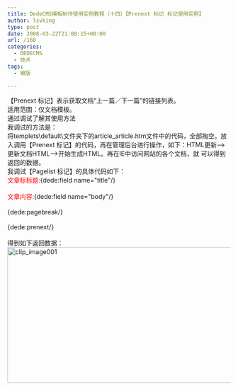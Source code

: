 ```yaml
---
title: DedeCMS模板制作使用实例教程（十四）【Prenext 标记 标记使用实例】
author: lsvking
type: post
date: 2008-03-22T21:08:15+00:00
url: /160
categories:
  - DEDECMS
  - 技术
tags:
  - 模版

---
```

【Prenext 标记】表示获取文档&#8220;上一篇／下一篇&#8221;的链接列表。   
适用范围：仅文档模板。   
通过调试了解其使用方法   
我调试的方法是：   
将templets\default\文件夹下的article_article.htm文件中的代码，全部掏空。放入调用【Prenext 标记】的代码，再在管理后台进行操作，如下：HTML更新&#8211;>更新文档HTML&#8211;>开始生成HTML。再在IE中访问网站的各个文档，就 可以得到返回的数据。   
我调试【Pagelist 标记】的具体代码如下：   
<font color="red">文章标标题:</font>{dede:field name="title"/}<br />   
<font color="red">文章内容:</font>{dede:field name="body"/}<br />   
{dede:pagebreak/}<br />   
{dede:prenext/} <br />   
得到如下返回数据：   
[<img style="border-right: 0px; border-top: 0px; border-left: 0px; border-bottom: 0px" height="307" alt="clip_image001" src="http://lsvking.github.io/wp-content/uploads/2008/03/windowslivewriterdedecmsprenext-1288aclip-image001-thumb.gif" width="621" border="0" />][1]

 [1]: http://lsvking.github.io/wp-content/uploads/2008/03/windowslivewriterdedecmsprenext-1288aclip-image001-2.gif